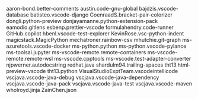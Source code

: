 aaron-bond.better-comments
austin.code-gnu-global
bajdzis.vscode-database
batisteo.vscode-django
CoenraadS.bracket-pair-colorizer
dongli.python-preview
donjayamanne.python-extension-pack
eamodio.gitlens
esbenp.prettier-vscode
formulahendry.code-runner
GitHub.copilot
hbenl.vscode-test-explorer
KevinRose.vsc-python-indent
magicstack.MagicPython
mechatroner.rainbow-csv
mhutchie.git-graph
ms-azuretools.vscode-docker
ms-python.python
ms-python.vscode-pylance
ms-toolsai.jupyter
ms-vscode-remote.remote-containers
ms-vscode-remote.remote-wsl
ms-vscode.cpptools
ms-vscode.test-adapter-converter
njpwerner.autodocstring
redhat.java
shardulm94.trailing-spaces
tht13.html-preview-vscode
tht13.python
VisualStudioExptTeam.vscodeintellicode
vscjava.vscode-java-debug
vscjava.vscode-java-dependency
vscjava.vscode-java-pack
vscjava.vscode-java-test
vscjava.vscode-maven
wholroyd.jinja
ZainChen.json
